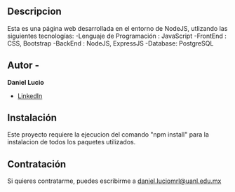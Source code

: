 ## Descripcion

Esta es una página web desarrollada en el entorno de NodeJS, utlizando las siguientes tecnologías:
-Lenguaje de Programación : JavaScript
-FrontEnd : CSS, Bootstrap
-BackEnd : NodeJS, ExpressJS
-Database: PostgreSQL

## Autor -
**Daniel Lucio**

* [LinkedIn](www.linkedin.com/in/daniel-lucio1)

## Instalación
Este proyecto requiere la ejecucion del comando "npm install" para la instalacion de todos los paquetes utilizados.

## Contratación
Si quieres contratarme, puedes escribirme a daniel.luciomrl@uanl.edu.mx

